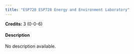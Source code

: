 ```yaml
---
title: "ESP728 ESP728 Energy and Environment Laboratory"
---
```

**Credits:** 3 (0-0-6)

#### Description
No description available.